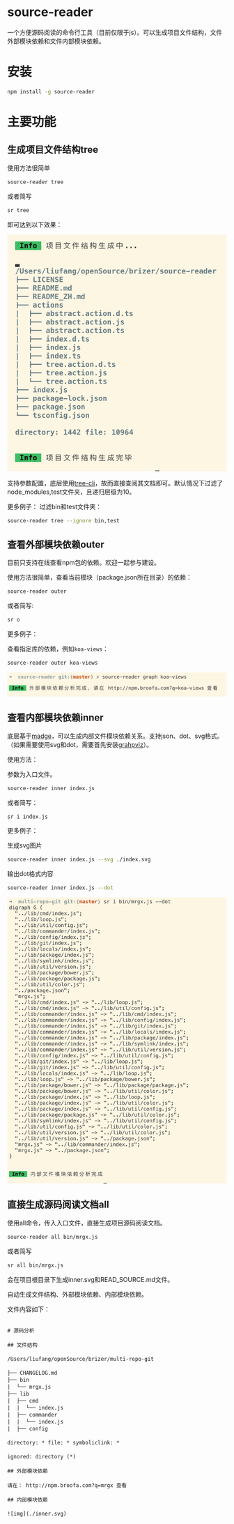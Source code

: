 # source-reader

一个方便源码阅读的命令行工具（目前仅限于js）。可以生成项目文件结构，文件外部模块依赖和文件内部模块依赖。

# 安装

``` bash
npm install -g source-reader
```

# 主要功能

## 生成项目文件结构tree

使用方法很简单

``` bash
source-reader tree
```

或者简写

``` bash
sr tree
```

即可达到以下效果：

<img src="https://raw.githubusercontent.com/brizer/graph-bed/master/img/20191016153134.png"/>

支持参数配置，底层使用[tree-cli](https://github.com/MrRaindrop/tree-cli)，故而直接查阅其文档即可。默认情况下过滤了node_modules,test文件夹，且递归层级为10。

更多例子：
过滤bin和test文件夹：

``` bash
source-reader tree --ignore bin,test
```

## 查看外部模块依赖outer

目前只支持在线查看npm包的依赖。欢迎一起参与建设。

使用方法很简单，查看当前模块（package.json所在目录）的依赖：

``` bash
source-reader outer
```

或者简写:

``` bash
sr o
```

更多例子：

查看指定库的依赖，例如`koa-views`：

``` bash
source-reader outer koa-views
```

<img src="https://raw.githubusercontent.com/brizer/graph-bed/master/img/20191022144310.png"/>


## 查看内部模块依赖inner

底层基于[madge](https://github.com/pahen/madge)，可以生成内部文件模块依赖关系。支持json、dot、svg格式。（如果需要使用svg和dot，需要首先安装[grahpviz](http://www.graphviz.org/)）。


使用方法：

参数为入口文件。

``` bash
source-reader inner index.js
```

或者简写：

``` bash
sr i index.js
```

更多例子：

生成svg图片

``` bash
source-reader inner index.js --svg ./index.svg
```

输出dot格式内容

``` bash
source-reader inner index.js --dot
```

<img src="https://raw.githubusercontent.com/brizer/graph-bed/master/img/20191022162516.png"/>


## 直接生成源码阅读文档all

使用all命令，传入入口文件，直接生成项目源码阅读文档。

``` bash
source-reader all bin/mrgx.js
```

或者简写

``` bash
sr all bin/mrgx.js
```

会在项目根目录下生成inner.svg和READ_SOURCE.md文件。

自动生成文件结构、外部模块依赖、内部模块依赖。

文件内容如下：

```

# 源码分析

## 文件结构

/Users/liufang/openSource/brizer/multi-repo-git

├── CHANGELOG.md
├── bin
|  └── mrgx.js
├── lib
|  ├── cmd
|  |  └── index.js
|  ├── commander
|  |  └── index.js
|  ├── config

directory: * file: * symboliclink: *

ignored: directory (*)

## 外部模块依赖

请在： http://npm.broofa.com?q=mrgx 查看

## 内部模块依赖

![img](./inner.svg)
  
```

